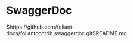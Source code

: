 # SwaggerDoc

<include sethead="2" nohead="true">
    $https://github.com/foliant-docs/foliantcontrib.swaggerdoc.git$README.md
</include>
